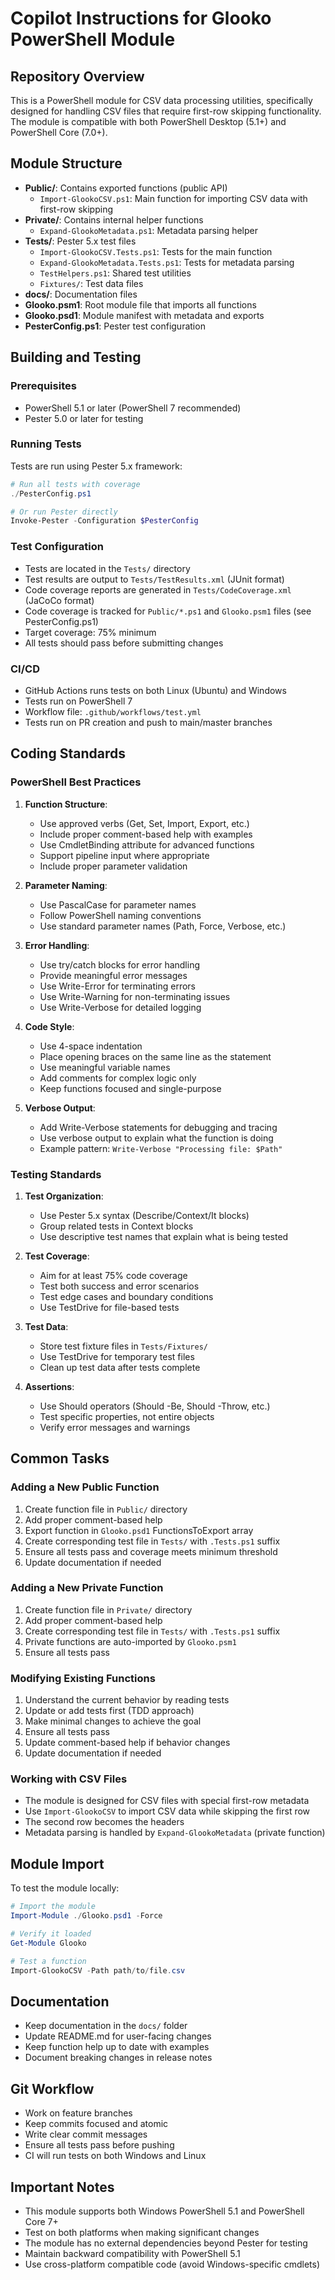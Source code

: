 # Copilot Instructions for Glooko PowerShell Module

## Repository Overview

This is a PowerShell module for CSV data processing utilities, specifically designed for handling CSV files that require first-row skipping functionality. The module is compatible with both PowerShell Desktop (5.1+) and PowerShell Core (7.0+).

## Module Structure

- **Public/**: Contains exported functions (public API)
  - `Import-GlookoCSV.ps1`: Main function for importing CSV data with first-row skipping
- **Private/**: Contains internal helper functions
  - `Expand-GlookoMetadata.ps1`: Metadata parsing helper
- **Tests/**: Pester 5.x test files
  - `Import-GlookoCSV.Tests.ps1`: Tests for the main function
  - `Expand-GlookoMetadata.Tests.ps1`: Tests for metadata parsing
  - `TestHelpers.ps1`: Shared test utilities
  - `Fixtures/`: Test data files
- **docs/**: Documentation files
- **Glooko.psm1**: Root module file that imports all functions
- **Glooko.psd1**: Module manifest with metadata and exports
- **PesterConfig.ps1**: Pester test configuration

## Building and Testing

### Prerequisites
- PowerShell 5.1 or later (PowerShell 7 recommended)
- Pester 5.0 or later for testing

### Running Tests
Tests are run using Pester 5.x framework:
```powershell
# Run all tests with coverage
./PesterConfig.ps1

# Or run Pester directly
Invoke-Pester -Configuration $PesterConfig
```

### Test Configuration
- Tests are located in the `Tests/` directory
- Test results are output to `Tests/TestResults.xml` (JUnit format)
- Code coverage reports are generated in `Tests/CodeCoverage.xml` (JaCoCo format)
- Code coverage is tracked for `Public/*.ps1` and `Glooko.psm1` files (see PesterConfig.ps1)
- Target coverage: 75% minimum
- All tests should pass before submitting changes

### CI/CD
- GitHub Actions runs tests on both Linux (Ubuntu) and Windows
- Tests run on PowerShell 7
- Workflow file: `.github/workflows/test.yml`
- Tests run on PR creation and push to main/master branches

## Coding Standards

### PowerShell Best Practices
1. **Function Structure**:
   - Use approved verbs (Get, Set, Import, Export, etc.)
   - Include proper comment-based help with examples
   - Use CmdletBinding attribute for advanced functions
   - Support pipeline input where appropriate
   - Include proper parameter validation

2. **Parameter Naming**:
   - Use PascalCase for parameter names
   - Follow PowerShell naming conventions
   - Use standard parameter names (Path, Force, Verbose, etc.)

3. **Error Handling**:
   - Use try/catch blocks for error handling
   - Provide meaningful error messages
   - Use Write-Error for terminating errors
   - Use Write-Warning for non-terminating issues
   - Use Write-Verbose for detailed logging

4. **Code Style**:
   - Use 4-space indentation
   - Place opening braces on the same line as the statement
   - Use meaningful variable names
   - Add comments for complex logic only
   - Keep functions focused and single-purpose

5. **Verbose Output**:
   - Add Write-Verbose statements for debugging and tracing
   - Use verbose output to explain what the function is doing
   - Example pattern: `Write-Verbose "Processing file: $Path"`

### Testing Standards
1. **Test Organization**:
   - Use Pester 5.x syntax (Describe/Context/It blocks)
   - Group related tests in Context blocks
   - Use descriptive test names that explain what is being tested

2. **Test Coverage**:
   - Aim for at least 75% code coverage
   - Test both success and error scenarios
   - Test edge cases and boundary conditions
   - Use TestDrive for file-based tests

3. **Test Data**:
   - Store test fixture files in `Tests/Fixtures/`
   - Use TestDrive for temporary test files
   - Clean up test data after tests complete

4. **Assertions**:
   - Use Should operators (Should -Be, Should -Throw, etc.)
   - Test specific properties, not entire objects
   - Verify error messages and warnings

## Common Tasks

### Adding a New Public Function
1. Create function file in `Public/` directory
2. Add proper comment-based help
3. Export function in `Glooko.psd1` FunctionsToExport array
4. Create corresponding test file in `Tests/` with `.Tests.ps1` suffix
5. Ensure all tests pass and coverage meets minimum threshold
6. Update documentation if needed

### Adding a New Private Function
1. Create function file in `Private/` directory
2. Add proper comment-based help
3. Create corresponding test file in `Tests/` with `.Tests.ps1` suffix
4. Private functions are auto-imported by `Glooko.psm1`
5. Ensure all tests pass

### Modifying Existing Functions
1. Understand the current behavior by reading tests
2. Update or add tests first (TDD approach)
3. Make minimal changes to achieve the goal
4. Ensure all tests pass
5. Update comment-based help if behavior changes
6. Update documentation if needed

### Working with CSV Files
- The module is designed for CSV files with special first-row metadata
- Use `Import-GlookoCSV` to import CSV data while skipping the first row
- The second row becomes the headers
- Metadata parsing is handled by `Expand-GlookoMetadata` (private function)

## Module Import
To test the module locally:
```powershell
# Import the module
Import-Module ./Glooko.psd1 -Force

# Verify it loaded
Get-Module Glooko

# Test a function
Import-GlookoCSV -Path path/to/file.csv
```

## Documentation
- Keep documentation in the `docs/` folder
- Update README.md for user-facing changes
- Keep function help up to date with examples
- Document breaking changes in release notes

## Git Workflow
- Work on feature branches
- Keep commits focused and atomic
- Write clear commit messages
- Ensure all tests pass before pushing
- CI will run tests on both Windows and Linux

## Important Notes
- This module supports both Windows PowerShell 5.1 and PowerShell Core 7+
- Test on both platforms when making significant changes
- The module has no external dependencies beyond Pester for testing
- Maintain backward compatibility with PowerShell 5.1
- Use cross-platform compatible code (avoid Windows-specific cmdlets)
